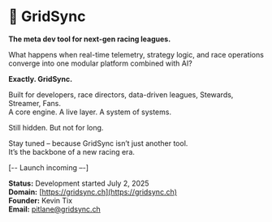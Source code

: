 # 🏁 GridSync

**The meta dev tool for next-gen racing leagues.**

What happens when real-time telemetry, 
strategy logic, 
and race operations converge into one modular platform combined with AI?

**Exactly. GridSync.**

Built for developers, race directors, data-driven leagues, Stewards, Streamer, Fans.   
A core engine. A live layer. A system of systems.

Still hidden. But not for long.

Stay tuned – because GridSync isn’t just another tool.  
It’s the backbone of a new racing era.

[-- Launch incoming –-]





**Status:** Development started July 2, 2025  
**Domain:** [https://gridsync.ch](https://gridsync.ch)  
**Founder:** Kevin Tix  
**Email:** pitlane@gridsync.ch
